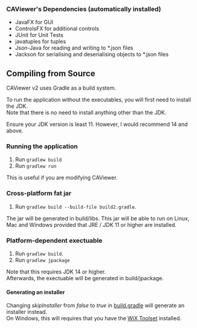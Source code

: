 ### CAViewer's Dependencies (automatically installed)
* JavaFX for GUI
* ControlsFX for additional controls
* JUnit for Unit Tests
* javatuples for tuples
* Json-Java for reading and writing to *.json files
* Jackson for serialising and deserialising objects to *.json files

## Compiling from Source
CAViewer v2 uses Gradle as a build system.

To run the application without the executables, you will first need to install the JDK. <br>
Note that there is no need to install anything other than the JDK.

Ensure your JDK version is least 11. However, I would recommend 14 and above.

### Running the application
1. Run `gradlew build`
2. Run `gradlew run`

This is useful if you are modifying CAViewer.

### Cross-platform fat jar
1. Run `gradlew build --build-file build2.gradle`.

The jar will be generated in build/libs. 
This jar will be able to run on Linux, Mac and Windows provided that JRE / JDK 11 or higher are installed.

### Platform-dependent exectuable
1. Run `gradlew build`. <br>
2. Run `gradlew jpackage` <br>

Note that this requires JDK 14 or higher. <br>
Afterwards, the exectuable will be generated in build/jpackage.

#### Generating an installer
Changing *skipInstaller* from *false* to *true* in [build.gradle](../build.gradle) will generate an installer instead. <br>
On Windows, this will requires that you have the [WiX Toolset](https://wixtoolset.org/) installed.